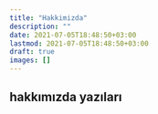 ```yaml
---
title: "Hakkimizda"
description: ""
date: 2021-07-05T18:48:50+03:00
lastmod: 2021-07-05T18:48:50+03:00
draft: true
images: []
---
```

## hakkımızda yazıları